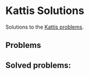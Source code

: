 # Kattis Solutions
Solutions to the [Kattis problems](https://open.kattis.com/).

## Problems
Solved problems:
- 
